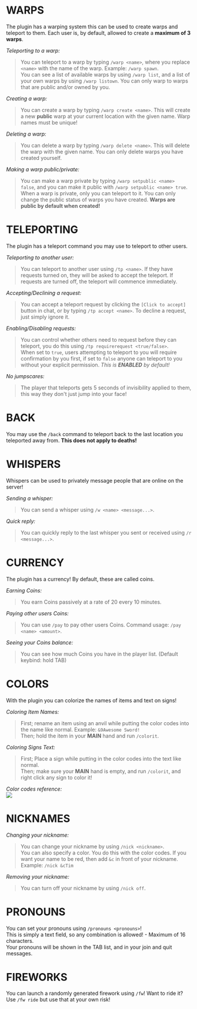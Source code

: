 # WARPS
The plugin has a warping system this can be used to create warps and teleport to them. Each user is, by default, allowed to create a **maximum of 3 warps**.

*Teleporting to a warp:*
> You can teleport to a warp by typing `/warp <name>`, where you replace `<name>` with the name of the warp. Example: `/warp spawn`.  
> You can see a list of available warps by using `/warp list`, and a list of your own warps by using `/warp listown`.
> You can only warp to warps that are public and/or owned by you.

*Creating a warp:*
> You can create a warp by typing `/warp create <name>`. This will create a new **public** warp at your current location with the given name.
> Warp names must be unique!

*Deleting a warp:*
> You can delete a warp by typing `/warp delete <name>`. This will delete the warp with the given name.
> You can only delete warps you have created yourself.

*Making a warp public/private:*
> You can make a warp private by typing `/warp setpublic <name> false`, and you can make it public with  `/warp setpublic <name> true`.  
> When a warp is private, only you can teleport to it.
> You can only change the public status of warps you have created.
> **Warps are public by default when created!**

# TELEPORTING
The plugin has a teleport command you may use to teleport to other users.

*Teleporting to another user:*  
> You can teleport to another user using `/tp <name>`. If they have requests turned on, they will be asked to accept the teleport. If requests are turned off, the teleport will commence immediately.

*Accepting/Declining a request:*  
>You can accept a teleport request by clicking the `[Click to accept]` button in chat, or by typing `/tp accept <name>`.   To decline a request, just simply ignore it.

*Enabling/Disabling requests:*
> You can control whether others need to request before they can teleport, you do this using `/tp requirerequest <true/false>`.  
> When set to `true`, users attempting to teleport to you will require confirmation by you first, if set to `false` anyone can teleport to you without your explicit permission.
*This is **ENABLED** by default!*

*No jumpscares:*
> The player that teleports gets 5 seconds of invisibility applied to them, this way they don't just jump into your face!

# BACK
You may use the `/back` command to teleport back to the last location you teleported away from. **This does not apply to deaths!**

# WHISPERS
Whispers can be used to privately message people that are online on the server!

*Sending a whisper:*
> You can send a whisper using `/w <name> <message...>`.

*Quick reply:*
> You can quickly reply to the last whisper you sent or received using `/r <message...>`.

# CURRENCY
The plugin has a currency! By default, these are called coins.

*Earning Coins:*
> You earn Coins passively at a rate of 20 every 10 minutes.

*Paying other users Coins:*
> You can use `/pay` to pay other users Coins. Command usage: `/pay <name> <amount>`.

*Seeing your Coins balance:*
> You can see how much Coins you have in the player list. (Default keybind: hold TAB)

# COLORS
With the plugin you can colorize the names of items and text on signs!

*Coloring Item Names:*
> First; rename an item using an anvil while putting the color codes into the name like normal. Example: `&9Awesome Sword!`   
> Then; hold the item in your **MAIN** hand and run `/colorit`.

*Coloring Signs Text:*
> First; Place a sign while putting in the color codes into the text like normal.   
> Then; make sure your **MAIN** hand is empty, and run `/colorit`, and right click any sign to color it!

*Color codes reference:*  
![](https://i.imgur.com/fcQmiME.png)

# NICKNAMES
*Changing your nickname:*
> You can change your nickname by using `/nick <nickname>`.  
> You can also specify a color. You do this with the color codes. If you want your name to be red, then add `&c` in front of your nickname.
> Example: `/nick &cTim`

*Removing your nickname:*
> You can turn off your nickname by using `/nick off`.

# PRONOUNS
You can set your pronouns using `/pronouns <pronouns>`!  
This is simply a text field, so any combination is allowed! - Maximum of 16 characters.  
Your pronouns will be shown in the TAB list, and in your join and quit messages.

# FIREWORKS
You can launch a randomly generated firework using `/fw`! Want to ride it? Use `/fw ride` but use that at your own risk!